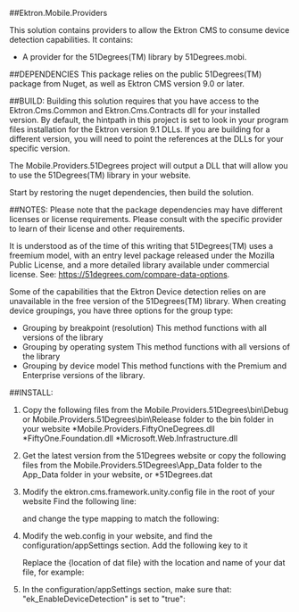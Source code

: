 ﻿##Ektron.Mobile.Providers

This solution contains providers to allow the Ektron CMS to consume device detection capabilities. It contains:
 * A provider for the 51Degrees(TM) library by 51Degrees.mobi.

##DEPENDENCIES
This package relies on the public 51Degrees(TM) package from Nuget, as well as Ektron CMS version 9.0 or later.

##BUILD:
Building this solution requires that you have access to the Ektron.Cms.Common and Ektron.Cms.Contracts dll for your installed version. By default, the hintpath in this project is set to look in your program files installation for the Ektron version 9.1 DLLs. If you are building for a different version, you will need to point the references at the DLLs for your specific version.

The Mobile.Providers.51Degrees project will output a DLL that will allow you to use the 51Degrees(TM) library in your website.

Start by restoring the nuget dependencies, then build the solution.


##NOTES:
Please note that the package dependencies may have different licenses or license requirements. Please consult with the specific provider to learn of their license and other requirements. 

It is understood as of the time of this writing that 51Degrees(TM) uses a freemium model, with an entry level package released under the Mozilla Public License, and a more detailed library available under commercial license. See: https://51degrees.com/compare-data-options. 

Some of the capabilities that the Ektron Device detection relies on are unavailable in the free version of the 51Degrees(TM) library. When creating device groupings, you have three options for the group type:
   - Grouping by breakpoint (resolution)
     This method functions with all versions of the library
   - Grouping by operating system
     This method functions with all versions of the library
   - Grouping by device model
     This method functions with the Premium and Enterprise versions of the library. 

##INSTALL:

 1) Copy the following files from the Mobile.Providers.51Degrees\bin\Debug or Mobile.Providers.51Degrees\bin\Release folder to the bin folder in your website
         *Mobile.Providers.FiftyOneDegrees.dll
         *FiftyOne.Foundation.dll
         *Microsoft.Web.Infrastructure.dll
 2) Get the latest version from the 51Degrees website or copy the following files from the Mobile.Providers.51Degrees\App_Data folder to the App_Data folder in your website, or 
         *51Degrees.dat
 3) Modify the ektron.cms.framework.unity.config file in the root of your website
    Find the following line:

	<typeAlias alias="BusinessObjects.IDeviceInfoProvider" type="Ektron.Cms.Mobile.WURFLProvider, Ektron.Cms.Mobile"/>
	
	and change the type mapping to match the following:
    
	<typeAlias alias="BusinessObjects.IDeviceInfoProvider" type="Mobile.Providers.FiftyOneDegrees.FiftyOneDegreesProvider, Mobile.Providers.FiftyOneDegrees"/>
 
 4) Modify the web.config in your website, and find the configuration/appSettings section. Add the following key to it

 	<add key="51DegreesLocation" value="{location of dat file}"/>

	Replace the {location of dat file} with the location and name of your dat file, for example:

	<add key="51DegreesLocation" value="~/App_Data/51Degrees.dat"/>

 5) In the configuration/appSettings section, make sure that:
    "ek_EnableDeviceDetection" is set to "true":

    <add key="ek_EnableDeviceDetection" value="true"/>